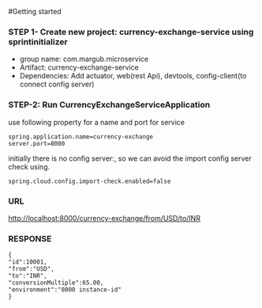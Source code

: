 #Getting started

### STEP 1-  Create new project: currency-exchange-service using sprintinitializer

* group name: com.margub.microservice
* Artifact: currency-exchange-service
* Dependencies: Add actuator, web(rest Api), devtools, config-client(to connect config server) 

### STEP-2: Run CurrencyExchangeServiceApplication 

use following property for a name and port for service

    spring.application.name=currency-exchange
    server.port=8000

initially there is no config server:, so we can avoid the import config server check using.

    spring.cloud.config.import-check.enabled=false


### URL
[http://localhost:8000/currency-exchange/from/USD/to/INR](http://localhost:8000/currency-exchange/from/USD/to/INR)

### RESPONSE
    {
    "id":10001,
    "from":"USD",
    "to":"INR",
    "conversionMultiple":65.00,
    "environment":"8000 instance-id"
    }
